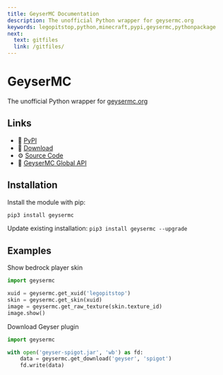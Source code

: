 ```yaml
---
title: GeyserMC Documentation
description: The unofficial Python wrapper for geysermc.org
keywords: legopitstop,python,minecraft,pypi,geysermc,pythonpackage
next:
  text: gitfiles
  link: /gitfiles/
---
```


# GeyserMC

The unofficial Python wrapper for [geysermc.org](https://geysermc.org)

## Links

- :pie: [PyPI](https://pypi.org/project/geysermc)
- :file_folder: [Download](https://github.com/legopitstop/geysermc/releases)
- :gear: [Source Code](https://github.com/legopitstop/geysermc)
- :book: [GeyserMC Global API](https://api.geysermc.org/docs)

## Installation

Install the module with pip:

```bat
pip3 install geysermc
```

Update existing installation: `pip3 install geysermc --upgrade`

## Examples

Show bedrock player skin

```Python
import geysermc

xuid = geysermc.get_xuid('legopitstop')
skin = geysermc.get_skin(xuid)
image = geysermc.get_raw_texture(skin.texture_id)
image.show()
```

Download Geyser plugin

```Python
import geysermc

with open('geyser-spigot.jar', 'wb') as fd:
    data = geysermc.get_download('geyser', 'spigot')
    fd.write(data)
```
